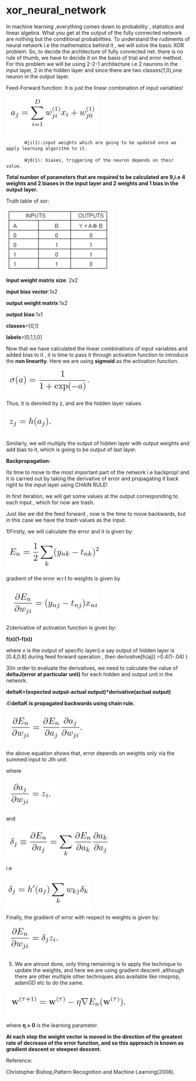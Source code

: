 # xor_neural_network



In machine learning ,everything comes down to probability , statistics  and linear algebra. What you get at the output of the fully connected network are nothing but the conditional probabilities.
To understand the rudiments of neural network i.e the mathematics behind it , we will solve the basic XOR problem. 
So, to decide the architecture of fully connected net. there is no rule of thumb, we have to decide it on the basis of trial  and error method. For this problem we will  be using 2-2-1 architecture i.e 2 neurons in the input layer, 2 in the hidden layer and since there are two classes(1,0),one neuron in the output layer.

Feed-Forward function:
It is just the linear combination of input variables!

![Image of feed](https://github.com/GurudasKarale/ML/blob/master/xor_neural_network/img/feed.JPG)
       
           Wji(1):input weights which are going to be updated once we apply learning algorithm to it.
            
           Wj0(1): biases, triggering of the neuron depends on their value.
__Total number of parameters that are required to be calculated are 9,i.e 4 weights and 2 biases in the input layer and 2 weights and 1 bias in the output layer.__

Truth table of xor:

![Image of feed](https://github.com/MohitK22/xor_neural_network/blob/master/img/xor.png)
 
__Input weight matrix size__: 2x2

__input bias vector__:1x2

__output weight matrix__:1x2

__output bias__:1x1

__classes__=[0,1]

__labels__=[0,1,1,0]

Now that we have calculated the linear combinations of input variables and added bias to it , it is time to pass it through activation function to introduce the __non linearity__. Here we are using __sigmoid__ as the activation function.

![Image of feed](https://github.com/MohitK22/xor_neural_network/blob/master/img/sigmoid.JPG)

Thus, it is denoted by z, and are the hidden layer values.

![Image of feed](https://github.com/MohitK22/xor_neural_network/blob/master/img/z.JPG)
 
Similarly, we will multiply the output of hidden layer  with output weights and add bias to it, which is going to be output of last layer.  

__Backpropagation__:

Its time to move to the most important part of the network i.e backprop! and it is carried out by taking the derivative of error and propagating it back right to the input layer using CHAIN RULE!

In first iteration, we will get some values at the output corresponding to each input , which for now are trash.

Just like we did the feed forward , now is the time to move backwards, but in this case we have the trash values as the input.

1)Firstly, we will calculate the error and it is given by: 

![Image of feed](https://github.com/MohitK22/xor_neural_network/blob/master/img/error.JPG)

gradient of the error w.r.t to weights is given  by

![Image of feed](https://github.com/MohitK22/xor_neural_network/blob/master/img/errorgradient.JPG)
 
2)derivative of activation function is given by:

__f(x)(1-f(x))__

where x is the output of specific layer(i.e say output of hidden layer is [0.4,0.8] during feed forward operation , then derivative[h(aj)] =0.4(1-.04) )

3)In order to evaluate the derivatives, we need to calculate the value of __deltaJ(error at particular unit)__ for each hidden and output unit in the network.

__deltaK=(expected output-actual output)*derivative(actual output)__

4)__deltaK is propagated backwards using chain rule.__

![Image of feed](https://github.com/MohitK22/xor_neural_network/blob/master/img/chain.JPG)
 
the above equation shows that, error depends on weights only via the summed input to Jth unit.

where

![Image of feed](https://github.com/MohitK22/xor_neural_network/blob/master/img/daj.JPG)
  
and

![Image of feed](https://github.com/MohitK22/xor_neural_network/blob/master/img/chain1.JPG)
 
i.e

![Image of feed](https://github.com/MohitK22/xor_neural_network/blob/master/img/deltaJ.JPG)
 
Finally, the gradient of error with respect to weights is given by:

![Image of feed](https://github.com/MohitK22/xor_neural_network/blob/master/img/den.JPG)
 
 
5) We are almost done, only thing remaining is to apply the technique to update the weights, and here we are using gradient descent ,although there are other multiple other techniques also available like rmsprop, adamGD etc to do the same.

![Image of gradient](https://github.com/MohitK22/xor_neural_network/blob/master/img/gradient.JPG)
 
where __η > 0__ is the learning parameter.

__At each step the weight vector is moved in the direction of the greatest rate of decrease of the error function, and so this approach is known as gradient descent or steepest descent.__

Reference:

Christopher Bishop,Pattern Recognition and Machine Learning(2006).

